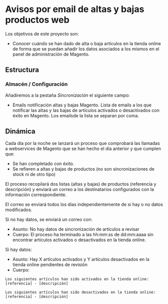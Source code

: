 # Avisos por email de altas y bajas productos web

Los objetivos de este proyecto son:
+ Conocer cuándo se han dado de alta o baja artículos en la tienda online de forma que se puedan añadir los datos asociados a los mismos en el panel de administración de Magento.


## Estructura

### Almacén / Configuración
Añadiremos a la pestaña _Sincronización_ el siguiente campo:
+ Emails notificación altas y bajas Magento. Lista de emails a los que notificar las altas y las bajas de artículos activados o desactivados con éxito en Magento. Los emailsde la lista se separan por coma.

## Dinámica
Cada día por la noche se lanzará un proceso que comprobará las llamadas a webservices de Magento que se han hecho el día anterior y que cumplen que:
+ Se han completado con éxito.
+ Se refieren a altas y bajas de productos (no son sincronizaciones de stock ni de otro tipo)

El proceso recopilará dos listas (altas y bajas) de productos (referencia y descripción) y enviará un correo a los destinatarios configurados con la información correspondiente.

El correo se enviará todos los días independientemente de si hay o no datos modificados.

Si no hay datos, se enviará un correo con:
+ Asunto: No hay datos de sincronización de artículos a revisar
+ Cuerpo: El proceso ha terminado a las hh:mm:ss de dd:mm:aaaa sin encontrar artículos activados o desactivados en la tienda online.

Si hay datos:
+ Asunto: Hay X artículos activados y Y artículos desactivados en la tienda online pendientes de revisión
+ Cuerpo:
```
Los siguientes artículos han sido activados en la tienda online:
[referencia] - [descripción]

Los siguientes artículos han sido desactivados en la tienda online:
[referencia] - [descripción]
```